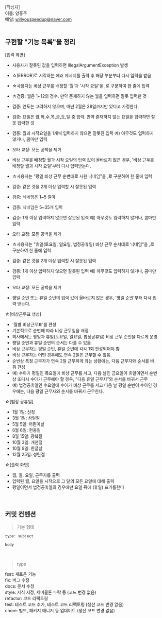 [작성자]　   
이름: 양홍주   
메일: willyouspeedup@naver.com　   
　   

## 구현할 "기능 목록"을 정리

[입력 화면]
- 사용자가 잘못된 값을 입력하면 IllegalArgumentException 발생
- ☆[ERROR]로 시작하는 에러 메시지를 출력 후 해당 부분부터 다시 입력을 받음

  

- ☆사용자는 비상 근무를 배정할 '월'과 '시작 요일'을 ,로 구분하여 한 줄에 입력
- ☆검증: 월은 1~12의 정수. 만약 존재하지 않는 월을 입력하면 잘못 입력한 것
- 검증: 연도는 고려하지 않으며, 매년 2월은 28일까지만 있다고 가정한다.
- 검증: 요일은 월,화,수,목,금,토,일 중 입력. 만약 존재하지 않는 요일을 입력하면 잘못 입력한 것
- 검증: 월과 시작요일을 1개씩 입력하지 않으면 잘못된 입력 예) 아무것도 입력하지 않거나, 콤마만 입력
- 오타 교정: 모든 공백을 제거
- 비상 근무를 배정할 월과 시작 요일의 입력 값이 올바르지 않은 경우, '비상 근무를 배정할 월과 시작 요일'부터 다시 입력받는다.

- ☆사용자는 "평일 비상 근무 순번대로 사원 닉네임"을 ,로 구분하여 한 줄에 입력
- 검증: 같은 것을 2개 이상 입력할 시 잘못된 입력
- 검증: 닉네임은 1~5 길이
- 검증: 닉네임은 5~35개 입력
- 검증: 1개 이상 입력하지 않으면 잘못된 입력 예) 아무것도 입력하지 않거나, 콤마만 입력
- 오타 교정: 모든 공백을 제거

- ☆사용자는 "휴일(토요일, 일요일, 법정공휴일) 비상 근무 순서대로 닉네임"을 ,로 구분하여 한 줄에 입력
- 검증: 같은 것을 2개 이상 입력할 시 잘못된 입력
- 검증: 1개 이상 입력하지 않으면 잘못된 입력 예) 아무것도 입력하지 않거나, 콤마만 입력
- 오타 교정: 모든 공백을 제거
- 평일 순번 또는 휴일 순번의 입력 값이 올바르지 않은 경우, '평일 순번'부터 다시 입력 받는다.


☆[비상근무표 생성]
- '월별 비상근무표'를 편성
- 기본적으로 순번에 따라 비상 근무일을 배정
- 회사에서는 평일과 휴일(토요일, 일요일, 법정공휴일) 비상 근무 순번을 다르게 운영
- 평일 순번과 휴일 순번의 순서는 다를 수 있음
- 비상 근무자는 평일 순번, 휴일 순번에 각각 1회 편성되어야 함
- 비상 근무자는 어떤 경우에도 연속 2일은 근무할 수 없음.
- 순번상 특정 근무자가 연속 2일 근무하게 되는 상황에는, 다음 근무자와 순서를 바꿔 편성
- 예) 수아가 평일인 목요일에 비상 근무를 서고, 다음 날인 금요일이 휴일이면서 순번상 또다시 수아가 근무해야 할 경우, "다음 휴일 근무자"와 순서를 바꿔서 근무
- 예) 법정공휴일인 수요일에 수아가 비상 근무를 서고 다음 날 평일 순번이 수아인 경우에는, 다음 평일 근무자와 순서를 바꿔서 근무한다.

☆[법정 공휴일]
- 1월 1일: 신정
- 3월 1일: 삼일절
- 5월 5일: 어린이날
- 6월 6일: 현충일
- 8월 15일: 광복절
- 10월 3일: 개천절
- 10월 9일: 한글날
- 12월 25일: 성탄절


☆[출력 화면]
- 월, 일, 요일, 근무자를 출력
- 입력된 월, 요일을 시작으로 그 달의 모든 요일에 대해 출력
- 평일이면서 법정공휴일의 경우에만 요일 뒤에 (휴일) 표기를한다

　   
## 커밋 컨벤션

> 기본 형태
~~~
type: subject

body
~~~
　   
> type

feat: 새로운 기능　   
fix: 버그 수정　   
docs: 문서 수정　   
style: 서식 지정, 세미콜론 누락 등 (코드 변경 없음)　   
refactor: 코드 리팩토링　   
test: 테스트 코드 추가, 테스트 코드 리팩토링 (생산 코드 변경 없음)　   
chore: 빌드, 패키지 매니저 등 업데이트  (생산 코드 변경 없음)　   
　   
